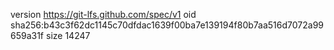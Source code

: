 version https://git-lfs.github.com/spec/v1
oid sha256:b43c3f62dc1145c70dfdac1639f00ba7e139194f80b7aa516d7072a99659a31f
size 14247
